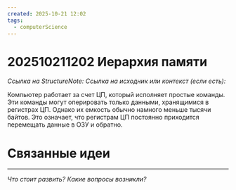 ```yaml
---
created: 2025-10-21 12:02
tags:
  - computerScience
---
```

# 202510211202 Иерархия памяти

*Ссылка на StructureNote:*
*Ссылка на исходник или контекст (если есть):*

Компьютер работает за счет ЦП, который исполняет простые команды. Эти команды могут оперировать только данными, хранящимися в регистрах ЦП. Однако их емкость обычно намного меньше тысячи байтов. Это означает, что регистрам ЦП постоянно приходится перемещать данные в ОЗУ и обратно.

# Связанные идеи

---

*Что стоит развить? Какие вопросы возникли?*
